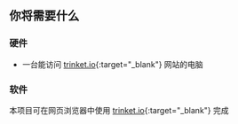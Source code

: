 ## 你将需要什么

### 硬件

+ 一台能访问 [trinket.io](https://trinket.io){:target="_blank"} 网站的电脑

### 软件

本项目可在网页浏览器中使用 [trinket.io](https://trinket.io){:target="_blank"} 完成
